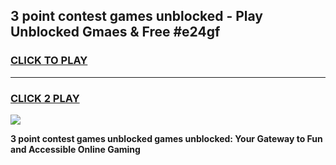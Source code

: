 
## 3 point contest games unblocked - Play Unblocked Gmaes & Free #e24gf
<h3>
<a href="https://premium.freeplayer.one?title=3_point_contest_games_unblocked&ref=03M">CLICK TO PLAY</a></h3>
<hr>

<h3>
<a href="https://premium.freeplayer.one?title=3_point_contest_games_unblocked&ref=03M">CLICK 2 PLAY</a>
  
</h3>

<a href="https://premium.freeplayer.one?title=3_point_contest_games_unblocked&ref=03M"><img src="https://clearcache.store/games.png"></a>


**3 point contest games unblocked games unblocked: Your Gateway to Fun and Accessible Online Gaming**
